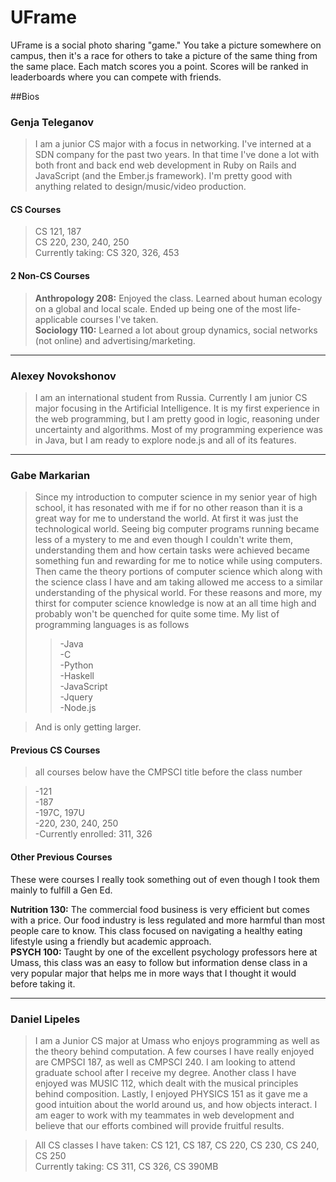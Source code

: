 UFrame
====

UFrame is a social photo sharing "game." You take a picture somewhere on campus, then it's a race for others to take a picture of the same thing from the same place. Each match scores you a point. Scores will be ranked in leaderboards where you can compete with friends.

##Bios

### Genja Teleganov
> I am a junior CS major with a focus in networking. I've interned at a SDN company for the past two years. In that time I've done a lot with both front and back end web development in Ruby on Rails and JavaScript (and the Ember.js framework). I'm pretty good with anything related to design/music/video production.

#### CS Courses
> CS 121, 187  
CS 220, 230, 240, 250  
Currently taking: CS 320, 326, 453

#### 2 Non-CS Courses
> **Anthropology 208:** Enjoyed the class. Learned about human ecology on a global and local scale. Ended up being one of the most life-applicable courses I've taken.  
  **Sociology 110:** Learned a lot about group dynamics, social networks (not online) and advertising/marketing.

-----------

### Alexey Novokshonov
> I am an international student from Russia. Currently I am junior CS major focusing in the Artificial Intelligence. It is my first experience in the web programming, but I am pretty good in logic, reasoning under uncertainty and algorithms. Most of my programming experience was in Java, but I am ready to explore node.js and all of its features.

-----------

### Gabe Markarian
> Since my introduction to computer science in my senior year of high school, it has resonated with me if for no other reason than it is a great way for me to understand the world.  At first it was just the technological world.  Seeing big computer programs running became less of a mystery to me and even though I couldn't write them, understanding them and how certain tasks were achieved became something fun and rewarding for me to notice while using computers.  Then came the theory portions of computer science which along with the science class I have and am taking allowed me access to a similar understanding of the physical world.  For these reasons and more, my thirst for computer science knowledge is now at an all time high and probably won't be quenched for quite some time.  My list of programming languages is as follows  
>>-Java  
-C  
-Python  
-Haskell  
-JavaScript  
-Jquery  
-Node.js

> And is only getting larger.

#### Previous CS Courses
> all courses below have the CMPSCI title before the class number

> -121  
  -187  
  -197C, 197U  
  -220, 230, 240, 250  
  -Currently enrolled: 311, 326

#### Other Previous Courses

These were courses I really took something out of even though I took them mainly to fulfill a Gen Ed.

**Nutrition 130:** The commercial food business is very efficient but comes with a price.  Our food industry is less regulated and more harmful than most people care to know.  This class focused on navigating a healthy eating lifestyle using a friendly but academic approach.  
**PSYCH 100:** Taught by one of the excellent psychology professors here at Umass, this class was an easy to follow but information dense class in a very popular major that helps me in more ways that I thought it would before taking it.

-----------

### Daniel Lipeles
> I am a Junior CS major at Umass who enjoys programming as well as the theory behind computation. A few courses I have really enjoyed are CMPSCI 187, as well as CMPSCI 240. I am looking to attend graduate school after I receive my degree. Another class I have enjoyed was MUSIC 112, which dealt with the musical principles behind composition. Lastly, I enjoyed PHYSICS 151 as it gave me a good intuition about the world around us, and how objects interact. I am eager to work with my teammates in web development and believe that our efforts combined will provide fruitful results. 

> All CS classes I have taken: CS 121, CS 187, CS 220, CS 230, CS 240, CS 250  
> Currently taking: CS 311, CS 326, CS 390MB